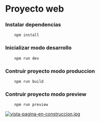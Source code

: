 # Proyecto web


### Instalar dependencias
```shell
    npm install
```
 

### Inicializar modo desarrollo
```shell
    npm run dev
```

### Contruir proyecto modo produccion
```shell
    npm run build
```

### Contruir proyecto modo preview
```shell
    npm run preview
```
[![vista-pagina-en-construccion.jpg](https://i.postimg.cc/cHw4ZrgM/vista-pagina-en-construccion.jpg)](https://postimg.cc/r0yLNy9K)
